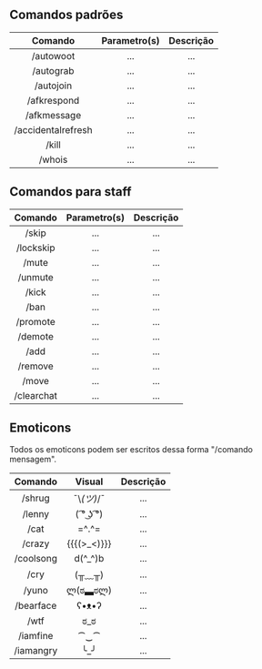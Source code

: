 Comandos padrões
-----
|Comando | Parametro(s) | Descrição |
|:------:|:---------:|:--------------------------------------:|
|/autowoot | ... | ... |
|/autograb | ... | ... |
|/autojoin | ... | ... |
|/afkrespond | ... | ... |
|/afkmessage | ... | ... |
|/accidentalrefresh | ... | ... |
|/kill | ... | ... |
|/whois | ... | ... |

Comandos para staff
-----
|Comando | Parametro(s) | Descrição |
|:------:|:---------:|:--------------------------------------:|
|/skip | ... | ... |
|/lockskip | ... | ... |
|/mute | ... | ... |
|/unmute | ... | ... |
|/kick | ... | ... |
|/ban | ... | ... |
|/promote | ... | ... |
|/demote | ... | ... |
|/add | ... | ... |
|/remove | ... | ... |
|/move | ... | ... |
|/clearchat | ... | ... |

Emoticons
-----
Todos os emoticons podem ser escritos dessa forma "/comando mensagem".

|Comando | Visual | Descrição |
|:------:|:---------:|:--------------------------------------:|
|/shrug | ¯\\_(ツ)_/¯ | ... |
|/lenny | ( ͡° ͜ʖ ͡°) | ... |
|/cat | =^.^= | ... |
|/crazy | {{{(>_<)}}} | ... |
|/coolsong | d(^_^)b | ... |
|/cry | (╥﹏╥) | ... |
|/yuno | ლ(ಠ▃ಠლ) | ... |
|/bearface | ʕ•ᴥ•ʔ | ... |
|/wtf | ಠ_ಠ | ... |
|/iamfine | ⁀‿⁀ | ... |
|/iamangry | ╰_╯ | ... |